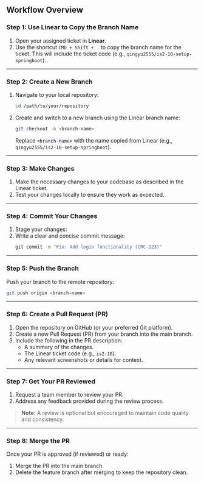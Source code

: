 ## **Workflow Overview**

### **Step 1: Use Linear to Copy the Branch Name**
1. Open your assigned ticket in **Linear**.
2. Use the shortcut `CMD + Shift + .` to copy the branch name for the ticket. This will include the ticket code (e.g., `qingyu2555/is2-10-setup-springboot`).

---

### **Step 2: Create a New Branch**
1. Navigate to your local repository:
   ```bash
   cd /path/to/your/repository
   ```
2. Create and switch to a new branch using the Linear branch name:
   ```bash
   git checkout -b <branch-name>
   ```
   Replace `<branch-name>` with the name copied from Linear (e.g., `qingyu2555/is2-10-setup-springboot`).

---

### **Step 3: Make Changes**
1. Make the necessary changes to your codebase as described in the Linear ticket.
2. Test your changes locally to ensure they work as expected.

---

### **Step 4: Commit Your Changes**
1. Stage your changes:
2. Write a clear and concise commit message:
   ```bash
   git commit -m "Fix: Add login functionality (CMC-123)"
   ```

---

### **Step 5: Push the Branch**
Push your branch to the remote repository:
```bash
git push origin <branch-name>
```

---

### **Step 6: Create a Pull Request (PR)**
1. Open the repository on GitHub (or your preferred Git platform).
2. Create a new Pull Request (PR) from your branch into the main branch.
3. Include the following in the PR description:
    - A summary of the changes.
    - The Linear ticket code (e.g., `is2-10`).
    - Any relevant screenshots or details for context.

---

### **Step 7: Get Your PR Reviewed**
1. Request a team member to review your PR.
2. Address any feedback provided during the review process.

> **Note:** A review is optional but encouraged to maintain code quality and consistency.

---

### **Step 8: Merge the PR**
Once your PR is approved (if reviewed) or ready:
1. Merge the PR into the main branch.
2. Delete the feature branch after merging to keep the repository clean.

